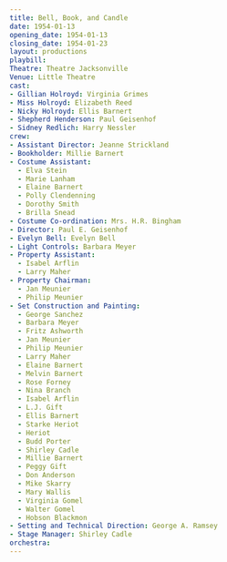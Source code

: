 ```yaml
---
title: Bell, Book, and Candle
date: 1954-01-13
opening_date: 1954-01-13
closing_date: 1954-01-23
layout: productions
playbill:
Theatre: Theatre Jacksonville
Venue: Little Theatre
cast:
- Gillian Holroyd: Virginia Grimes
- Miss Holroyd: Elizabeth Reed
- Nicky Holroyd: Ellis Barnert
- Shepherd Henderson: Paul Geisenhof
- Sidney Redlich: Harry Nessler
crew:
- Assistant Director: Jeanne Strickland
- Bookholder: Millie Barnert
- Costume Assistant:
  - Elva Stein
  - Marie Lanham
  - Elaine Barnert
  - Polly Clendenning
  - Dorothy Smith
  - Brilla Snead
- Costume Co-ordination: Mrs. H.R. Bingham
- Director: Paul E. Geisenhof
- Evelyn Bell: Evelyn Bell
- Light Controls: Barbara Meyer
- Property Assistant:
  - Isabel Arflin
  - Larry Maher
- Property Chairman:
  - Jan Meunier
  - Philip Meunier
- Set Construction and Painting:
  - George Sanchez
  - Barbara Meyer
  - Fritz Ashworth
  - Jan Meunier
  - Philip Meunier
  - Larry Maher
  - Elaine Barnert
  - Melvin Barnert
  - Rose Forney
  - Nina Branch
  - Isabel Arflin
  - L.J. Gift
  - Ellis Barnert
  - Starke Heriot
  - Heriot
  - Budd Porter
  - Shirley Cadle
  - Millie Barnert
  - Peggy Gift
  - Don Anderson
  - Mike Skarry
  - Mary Wallis
  - Virginia Gomel
  - Walter Gomel
  - Hobson Blackmon
- Setting and Technical Direction: George A. Ramsey
- Stage Manager: Shirley Cadle
orchestra:
---
```


